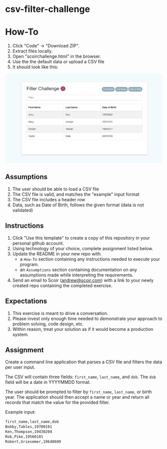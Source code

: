 # csv-filter-challenge

# How-To
1. Click "Code" -> "Download ZIP".
1. Extract files locally.  
1. Open "scoirchallenge.html" in the browser.
1. Use the the default data or upload a CSV file
1. It should look like this: 

![alt text](https://github.com/ryrosenthal/csv-filter-challenge/blob/main/screenshot.JPG?raw=true)

## Assumptions
1. The user should be able to load a CSV file 
1. The CSV file is valid, and matches the "example" input format
1. The CSV file includes a header row
1. Data, such as Date of Birth, follows the given format (data is not validated)

## Instructions
1. Click "Use this template" to create a copy of this repository in your personal github account.  
1. Using technology of your choice, complete assignment listed below.
1. Update the README in your new repo with:
    * a `How-To` section containing any instructions needed to execute your program.
    * an `Assumptions` section containing documentation on any assumptions made while interpreting the requirements.
1. Send an email to Scoir (andrew@scoir.com) with a link to your newly created repo containing the completed exercise.

## Expectations
1. This exercise is meant to drive a conversation. 
1. Please invest only enough time needed to demonstrate your approach to problem solving, code design, etc.
1. Within reason, treat your solution as if it would become a production system.

## Assignment
Create a command line application that parses a CSV file and filters the data per user input.

The CSV will contain three fields: `first_name`, `last_name`, and `dob`. The `dob` field will be a date in YYYYMMDD format.

The user should be prompted to filter by `first_name`, `last_name`, or birth year. The application should then accept a name or year and return all records that match the value for the provided filter. 

Example input:
```
first_name,last_name,dob
Bobby,Tables,19700101
Ken,Thompson,19430204
Rob,Pike,19560101
Robert,Griesemer,19640609
```
